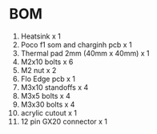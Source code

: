 # BOM

1. Heatsink x 1
2. Poco f1 som and charginh pcb x 1
3. Thermal pad 2mm (40mm x 40mm) x 1
4. M2x10 bolts x 6
5. M2 nut x 2
6. Flo Edge pcb x 1
7. M3x10 standoffs x 4
8. M3x5 bolts x 4
9. M3x30 bolts x 4
10. acrylic cutout x 1
11. 12 pin GX20 connector x 1
